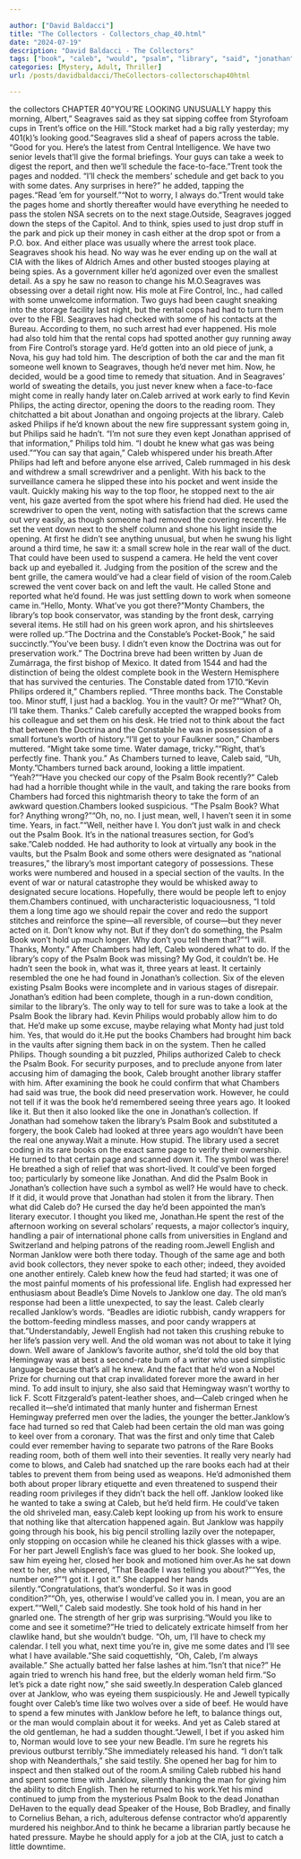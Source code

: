 ```yaml
---

author: ["David Baldacci"]
title: "The Collectors - Collectors_chap_40.html"
date: "2024-07-19"
description: "David Baldacci - The Collectors"
tags: ["book", "caleb", "would", "psalm", "library", "said", "jonathan", "back", "time", "philip", "chamber", "janklow", "take", "like", "well", "one", "seagraves", "old", "man", "vault", "used", "told", "work", "could", "looked"]
categories: [Mystery, Adult, Thriller]
url: /posts/davidbaldacci/TheCollectors-collectorschap40html

---
```


the collectors
CHAPTER 40"YOU’RE LOOKING UNUSUALLY happy this morning, Albert,” Seagraves said as they sat sipping coffee from Styrofoam cups in Trent’s office on the Hill.“Stock market had a big rally yesterday; my 401(k)’s looking good.”Seagraves slid a sheaf of papers across the table. “Good for you. Here’s the latest from Central Intelligence. We have two senior levels that’ll give the formal briefings. Your guys can take a week to digest the report, and then we’ll schedule the face-to-face.”Trent took the pages and nodded. “I’ll check the members’ schedule and get back to you with some dates. Any surprises in here?” he added, tapping the pages.“Read ’em for yourself.”“Not to worry, I always do.”Trent would take the pages home and shortly thereafter would have everything he needed to pass the stolen NSA secrets on to the next stage.Outside, Seagraves jogged down the steps of the Capitol. And to think, spies used to just drop stuff in the park and pick up their money in cash either at the drop spot or from a P.O. box. And either place was usually where the arrest took place. Seagraves shook his head. No way was he ever ending up on the wall at CIA with the likes of Aldrich Ames and other busted stooges playing at being spies. As a government killer he’d agonized over even the smallest detail. As a spy he saw no reason to change his M.O.Seagraves was obsessing over a detail right now. His mole at Fire Control, Inc., had called with some unwelcome information. Two guys had been caught sneaking into the storage facility last night, but the rental cops had had to turn them over to the FBI. Seagraves had checked with some of his contacts at the Bureau. According to them, no such arrest had ever happened. His mole had also told him that the rental cops had spotted another guy running away from Fire Control’s storage yard. He’d gotten into an old piece of junk, a Nova, his guy had told him. The description of both the car and the man fit someone well known to Seagraves, though he’d never met him. Now, he decided, would be a good time to remedy that situation. And in Seagraves’ world of sweating the details, you just never knew when a face-to-face might come in really handy later on.Caleb arrived at work early to find Kevin Philips, the acting director, opening the doors to the reading room. They chitchatted a bit about Jonathan and ongoing projects at the library. Caleb asked Philips if he’d known about the new fire suppressant system going in, but Philips said he hadn’t. “I’m not sure they even kept Jonathan apprised of that information,” Philips told him. “I doubt he knew what gas was being used.”“You can say that again,” Caleb whispered under his breath.After Philips had left and before anyone else arrived, Caleb rummaged in his desk and withdrew a small screwdriver and a penlight. With his back to the surveillance camera he slipped these into his pocket and went inside the vault. Quickly making his way to the top floor, he stopped next to the air vent, his gaze averted from the spot where his friend had died. He used the screwdriver to open the vent, noting with satisfaction that the screws came out very easily, as though someone had removed the covering recently. He set the vent down next to the shelf column and shone his light inside the opening. At first he didn’t see anything unusual, but when he swung his light around a third time, he saw it: a small screw hole in the rear wall of the duct. That could have been used to suspend a camera. He held the vent cover back up and eyeballed it. Judging from the position of the screw and the bent grille, the camera would’ve had a clear field of vision of the room.Caleb screwed the vent cover back on and left the vault. He called Stone and reported what he’d found. He was just settling down to work when someone came in.“Hello, Monty. What’ve you got there?”Monty Chambers, the library’s top book conservator, was standing by the front desk, carrying several items. He still had on his green work apron, and his shirtsleeves were rolled up.“The Doctrina and the Constable’s Pocket-Book,” he said succinctly.“You’ve been busy. I didn’t even know the Doctrina was out for preservation work.” The Doctrina breve had been written by Juan de Zumárraga, the first bishop of Mexico. It dated from 1544 and had the distinction of being the oldest complete book in the Western Hemisphere that has survived the centuries. The Constable dated from 1710.“Kevin Philips ordered it,” Chambers replied. “Three months back. The Constable too. Minor stuff, I just had a backlog. You in the vault? Or me?”“What? Oh, I’ll take them. Thanks.” Caleb carefully accepted the wrapped books from his colleague and set them on his desk. He tried not to think about the fact that between the Doctrina and the Constable he was in possession of a small fortune’s worth of history.“I’ll get to your Faulkner soon,” Chambers muttered. “Might take some time. Water damage, tricky.”“Right, that’s perfectly fine. Thank you.” As Chambers turned to leave, Caleb said, “Uh, Monty.”Chambers turned back around, looking a little impatient. “Yeah?”“Have you checked our copy of the Psalm Book recently?” Caleb had had a horrible thought while in the vault, and taking the rare books from Chambers had forced this nightmarish theory to take the form of an awkward question.Chambers looked suspicious. “The Psalm Book? What for? Anything wrong?”“Oh, no, no. I just mean, well, I haven’t seen it in some time. Years, in fact.”“Well, neither have I. You don’t just walk in and check out the Psalm Book. It’s in the national treasures section, for God’s sake.”Caleb nodded. He had authority to look at virtually any book in the vaults, but the Psalm Book and some others were designated as “national treasures,” the library’s most important category of possessions. These works were numbered and housed in a special section of the vaults. In the event of war or natural catastrophe they would be whisked away to designated secure locations. Hopefully, there would be people left to enjoy them.Chambers continued, with uncharacteristic loquaciousness, “I told them a long time ago we should repair the cover and redo the support stitches and reinforce the spine—all reversible, of course—but they never acted on it. Don’t know why not. But if they don’t do something, the Psalm Book won’t hold up much longer. Why don’t you tell them that?”“I will. Thanks, Monty.” After Chambers had left, Caleb wondered what to do. If the library’s copy of the Psalm Book was missing? My God, it couldn’t be. He hadn’t seen the book in, what was it, three years at least. It certainly resembled the one he had found in Jonathan’s collection. Six of the eleven existing Psalm Books were incomplete and in various stages of disrepair. Jonathan’s edition had been complete, though in a run-down condition, similar to the library’s. The only way to tell for sure was to take a look at the Psalm Book the library had. Kevin Philips would probably allow him to do that. He’d make up some excuse, maybe relaying what Monty had just told him. Yes, that would do it.He put the books Chambers had brought him back in the vaults after signing them back in on the system. Then he called Philips. Though sounding a bit puzzled, Philips authorized Caleb to check the Psalm Book. For security purposes, and to preclude anyone from later accusing him of damaging the book, Caleb brought another library staffer with him. After examining the book he could confirm that what Chambers had said was true, the book did need preservation work. However, he could not tell if it was the book he’d remembered seeing three years ago. It looked like it. But then it also looked like the one in Jonathan’s collection. If Jonathan had somehow taken the library’s Psalm Book and substituted a forgery, the book Caleb had looked at three years ago wouldn’t have been the real one anyway.Wait a minute. How stupid. The library used a secret coding in its rare books on the exact same page to verify their ownership. He turned to that certain page and scanned down it. The symbol was there! He breathed a sigh of relief that was short-lived. It could’ve been forged too; particularly by someone like Jonathan. And did the Psalm Book in Jonathan’s collection have such a symbol as well? He would have to check. If it did, it would prove that Jonathan had stolen it from the library. Then what did Caleb do? He cursed the day he’d been appointed the man’s literary executor. I thought you liked me, Jonathan.He spent the rest of the afternoon working on several scholars’ requests, a major collector’s inquiry, handling a pair of international phone calls from universities in England and Switzerland and helping patrons of the reading room.Jewell English and Norman Janklow were both there today. Though of the same age and both avid book collectors, they never spoke to each other; indeed, they avoided one another entirely. Caleb knew how the feud had started; it was one of the most painful moments of his professional life. English had expressed her enthusiasm about Beadle’s Dime Novels to Janklow one day. The old man’s response had been a little unexpected, to say the least. Caleb clearly recalled Janklow’s words. “Beadles are idiotic rubbish, candy wrappers for the bottom-feeding mindless masses, and poor candy wrappers at that.”Understandably, Jewell English had not taken this crushing rebuke to her life’s passion very well. And the old woman was not about to take it lying down. Well aware of Janklow’s favorite author, she’d told the old boy that Hemingway was at best a second-rate bum of a writer who used simplistic language because that’s all he knew. And the fact that he’d won a Nobel Prize for churning out that crap invalidated forever more the award in her mind. To add insult to injury, she also said that Hemingway wasn’t worthy to lick F. Scott Fitzgerald’s patent-leather shoes, and—Caleb cringed when he recalled it—she’d intimated that manly hunter and fisherman Ernest Hemingway preferred men over the ladies, the younger the better.Janklow’s face had turned so red that Caleb had been certain the old man was going to keel over from a coronary. That was the first and only time that Caleb could ever remember having to separate two patrons of the Rare Books reading room, both of them well into their seventies. It really very nearly had come to blows, and Caleb had snatched up the rare books each had at their tables to prevent them from being used as weapons. He’d admonished them both about proper library etiquette and even threatened to suspend their reading room privileges if they didn’t back the hell off. Janklow looked like he wanted to take a swing at Caleb, but he’d held firm. He could’ve taken the old shriveled man, easy.Caleb kept looking up from his work to ensure that nothing like that altercation happened again. But Janklow was happily going through his book, his big pencil strolling lazily over the notepaper, only stopping on occasion while he cleaned his thick glasses with a wipe. For her part Jewell English’s face was glued to her book. She looked up, saw him eyeing her, closed her book and motioned him over.As he sat down next to her, she whispered, “That Beadle I was telling you about?”“Yes, the number one?”“I got it. I got it.” She clapped her hands silently.“Congratulations, that’s wonderful. So it was in good condition?”“Oh, yes, otherwise I would’ve called you in. I mean, you are an expert.”“Well,” Caleb said modestly. She took hold of his hand in her gnarled one. The strength of her grip was surprising.“Would you like to come and see it sometime?”He tried to delicately extricate himself from her clawlike hand, but she wouldn’t budge. “Oh, um, I’ll have to check my calendar. I tell you what, next time you’re in, give me some dates and I’ll see what I have available.”She said coquettishly, “Oh, Caleb, I’m always available.” She actually batted her false lashes at him.“Isn’t that nice?” He again tried to wrench his hand free, but the elderly woman held firm.“So let’s pick a date right now,” she said sweetly.In desperation Caleb glanced over at Janklow, who was eyeing them suspiciously. He and Jewell typically fought over Caleb’s time like two wolves over a side of beef. He would have to spend a few minutes with Janklow before he left, to balance things out, or the man would complain about it for weeks. And yet as Caleb stared at the old gentleman, he had a sudden thought.“Jewell, I bet if you asked him to, Norman would love to see your new Beadle. I’m sure he regrets his previous outburst terribly.”She immediately released his hand. “I don’t talk shop with Neanderthals,” she said testily. She opened her bag for him to inspect and then stalked out of the room.A smiling Caleb rubbed his hand and spent some time with Janklow, silently thanking the man for giving him the ability to ditch English. Then he returned to his work.Yet his mind continued to jump from the mysterious Psalm Book to the dead Jonathan DeHaven to the equally dead Speaker of the House, Bob Bradley, and finally to Cornelius Behan, a rich, adulterous defense contractor who’d apparently murdered his neighbor.And to think he became a librarian partly because he hated pressure. Maybe he should apply for a job at the CIA, just to catch a little downtime.